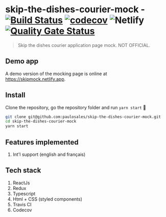 # skip-the-dishes-courier-mock - [![Build Status](https://travis-ci.com/paulosales/skip-the-dishes-courier-mock.svg?branch=master)](https://travis-ci.com/paulosales/skip-the-dishes-courier-mock) [![codecov](https://codecov.io/gh/paulosales/skip-the-dishes-courier-mock/branch/master/graph/badge.svg)](https://codecov.io/gh/paulosales/skip-the-dishes-courier-mock) ![Netlify](https://img.shields.io/netlify/d986ccb8-d351-4fc9-b36e-d1ef33267442) [![Quality Gate Status](https://sonarcloud.io/api/project_badges/measure?project=paulosales_skip-the-dishes-courier-mock&metric=alert_status)](https://sonarcloud.io/dashboard?id=paulosales_skip-the-dishes-courier-mock)

> Skip the dishes courier application page mock. NOT OFFICIAL.

## Demo app

A demo version of the mocking page is online at https://skipmock.netlify.app.

## Install

Clone the repository, go the repository folder and run `yarn start` 🚀

```bash
git clone git@github.com:paulosales/skip-the-dishes-courier-mock.git
cd skip-the-dishes-courier-mock
yarn start
```

## Features implemented

1. Int'l support (english and français)

## Tech stack

1. ReactJs
2. Redux
3. Typescript
4. Html + CSS (styled components)
5. Travis CI
6. Codecov
